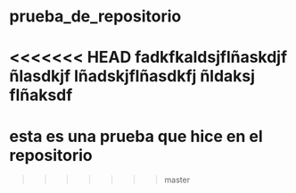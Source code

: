 # prueba_de_repositorio
<<<<<<< HEAD
fadkfkaldsjflñaskdjf ñlasdkjf lñadskjflñasdkfj ñldaksj flñaksdf
=======
# esta es una prueba que hice en el repositorio
>>>>>>> master
